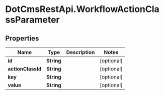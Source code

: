 # DotCmsRestApi.WorkflowActionClassParameter

## Properties

Name | Type | Description | Notes
------------ | ------------- | ------------- | -------------
**id** | **String** |  | [optional] 
**actionClassId** | **String** |  | [optional] 
**key** | **String** |  | [optional] 
**value** | **String** |  | [optional] 


